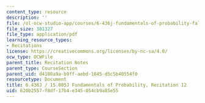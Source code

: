 ```yaml
---
content_type: resource
description: ''
file: /ol-ocw-studio-app/courses/6-436j-fundamentals-of-probability-fall-2018/620b2557f8df17b4e345054cb9a85e55_MIT6_436JF18_rec12.pdf
file_size: 301327
file_type: application/pdf
learning_resource_types:
- Recitations
license: https://creativecommons.org/licenses/by-nc-sa/4.0/
ocw_type: OCWFile
parent_title: Recitation Notes
parent_type: CourseSection
parent_uid: d4180a9a-b9ff-aebd-1845-d5c5b40554f0
resourcetype: Document
title: 6.436J / 15.085J Fundamentals of Probability, Recitation 12
uid: 620b2557-f8df-17b4-e345-054cb9a85e55
---
```

